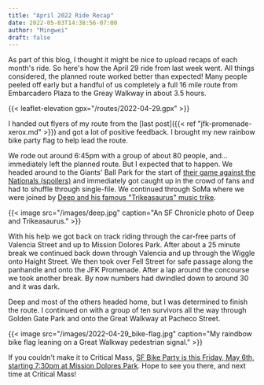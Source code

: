 ```yaml
---
title: "April 2022 Ride Recap"
date: 2022-05-03T14:38:56-07:00
author: "Mingwei"
draft: false
---
```


As part of this blog, I thought it might be nice to upload recaps
of each month's ride. So here's how the April 29 ride from last week went.
All things considered, the planned route worked better than expected! Many
people peeled off early but a handful of us completely a full 16 mile route
from Embarcadero Plaza to the Greay Walkway in about 3.5 hours.

<!--more-->

{{< leaflet-elevation gpx="/routes/2022-04-29.gpx" >}}

I handed out flyers of my route from the [last post]({{< ref "jfk-promenade-xerox.md" >}})
and got a lot of positive feedback. I brought my new rainbow bike party flag to
help lead the route.

We rode out around 6:45pm with a group of about 80 people, and... immediately
left the planned route. But I expected that to happen. We headed around to the
Giants' Ball Park for the start of [their game against the Nationals (spoilers)](https://www.mlb.com/gameday/nationals-vs-giants/2022/04/29/662081)
and immediately got caught up in the crowd of fans and had to shuffle through
single-file. We continued through SoMa where we were joined by [Deep and his
famous "Trikeasaurus" music trike](https://twitter.com/deepasaurus/status/1520261852759949312).

{{< image src="/images/deep.jpg" caption="An SF Chronicle photo of Deep and Trikeasaurus." >}}

With his help we got back on track riding through the car-free parts of Valencia
Street and up to Mission Dolores Park. After about a 25 minute break we
continued back down through Valencia and up through the Wiggle onto Haight
Street. We then took over Fell Street for safe passage along the panhandle
and onto the JFK Promenade. After a lap around the concourse we took another
break. By now numbers had dwindled down to around 30 and it was dark.

Deep and most of the others headed home, but I was determined to finish the
route. I continued on with a group of ten survivors all the way through Golden
Gate Park and onto the Great Walkway at Pacheco Street.

{{< image src="/images/2022-04-29_bike-flag.jpg" caption="My raindbow bike flag leaning on a Great Walkway pedestrian signal." >}}

If you couldn't make it to Critical Mass, [SF Bike Party is this Friday, May
6th, starting 7:30pm at Mission Dolores Park](https://www.meetup.com/sfbp/events/284955410/).
Hope to see you there, and next time at Critical Mass!
